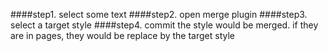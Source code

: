 ####step1. select some text
####step2. open merge plugin
####step3. select a target style
####step4. commit
the style would be merged. if they are in pages, they would be replace by the target style
